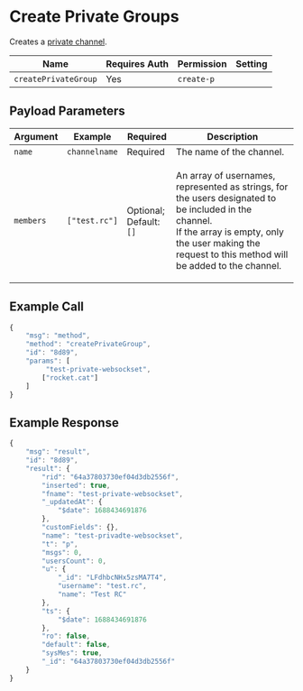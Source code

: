 # Create Private Groups

Creates a [private channel](https://docs.rocket.chat/use-rocket.chat/user-guides/rooms/channels#private-channels).

| Name                 | Requires Auth | Permission | Setting |
| -------------------- | ------------- | ---------- | ------- |
| `createPrivateGroup` | Yes           | `create-p` |         |

## Payload Parameters

| Argument  | Example       | Required                                      | Description                                                                                                                                                                                                           |
| --------- | ------------- | --------------------------------------------- | --------------------------------------------------------------------------------------------------------------------------------------------------------------------------------------------------------------------- |
| `name`    | `channelname` | Required                                      | The name of the channel.                                                                                                                                                                                              |
| `members` | `["test.rc"]` | <p>Optional;<br> Default: <code>[]</code></p> | <p>An array of usernames, represented as strings, for the users designated to be included in the channel.<br>If the array is empty, only the user making the request to this method will be added to the channel.</p> |

## Example Call

```javascript
{
    "msg": "method",
    "method": "createPrivateGroup",
    "id": "8d89",
    "params": [
         "test-private-websockset",
        ["rocket.cat"]
    ]
}
```

## Example Response

```javascript
{
    "msg": "result",
    "id": "8d89",
    "result": {
        "rid": "64a37803730ef04d3db2556f",
        "inserted": true,
        "fname": "test-private-websockset",
        "_updatedAt": {
            "$date": 1688434691876
        },
        "customFields": {},
        "name": "test-privadte-websockset",
        "t": "p",
        "msgs": 0,
        "usersCount": 0,
        "u": {
            "_id": "LFdhbcNHx5zsMA7T4",
            "username": "test.rc",
            "name": "Test RC"
        },
        "ts": {
            "$date": 1688434691876
        },
        "ro": false,
        "default": false,
        "sysMes": true,
        "_id": "64a37803730ef04d3db2556f"
    }
}
```
